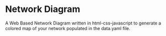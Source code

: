# Network Diagram
A Web Based Network Diagram written in html-css-javascript to generate a colored map of your network populated in the data.yaml file.
